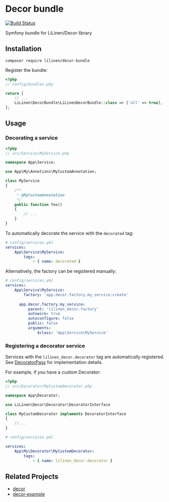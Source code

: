 # Decor bundle

[![Build Status](https://travis-ci.org/LiLinen/decor-bundle.svg?branch=master)](https://travis-ci.org/LiLinen/decor-bundle)

Symfony bundle for LiLinen/Decor library

## Installation

`composer require lilinen/decor-bundle`

Register the bundle:
```php
<?php
// config/bundles.php

return [
    // ...
    LiLinen\DecorBundle\LiLinenDecorBundle::class => ['all' => true],
];
```

## Usage

### Decorating a service

```php
<?php
// src/Service/MyService.php

namespace App\Service;

use App\My\Annotions\MyCustomAnnotation;

class MyService
{
    /**
     * @MyCustomAnnotation 
     */
    public function foo()
    {
        // ...
    }
}
```

To automatically decorate the service with the `decorated` tag:
```yaml
# config/services.yml
services:
    App\Service\MyService:
        tags:
            - { name: decorated }
```

Alternatively, the factory can be registered manually:
```yaml
# config/services.yml
services:
    App\Service\MyService:
        factory: 'app.decor.factory.my_service:create'
        
      app.decor.factory.my_service:
          parent: 'lilinen_decor.factory'
          autowire: true
          autoconfigure: false
          public: false
          arguments:
              $class: 'App\Service\MyService'
```


### Registering a decorator service

Services with the `lilinen_decor.decorator` tag are automatically registered. See [DecoratorPass](https://github.com/LiLinen/decor-bundle/blob/master/src/DependencyInjection/Compiler/DecoratorPass.php) for implementation details.

For example, if you have a custom Decorator:
```php
<?php
// src/Decorator/MyCustomDecorator.php

namespace App\Decorator;

use LiLinen\Decor\Decorator\DecoratorInterface

class MyCustomDecorator implements DecoratorInterface
{
    //...
}
```

```yaml
# config/services.yml

services:
    App\My\Decorator\MyCustomDecorator:
        tags:
            - { name: lilinen_decor.decorator }
```

## Related Projects

* [decor](https://github.com/LiLinen/decor)
* [decor-example](https://github.com/LiLinen/decor-example)
